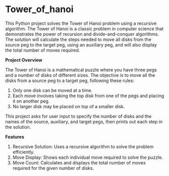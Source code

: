 # Tower_of_hanoi
This Python project solves the Tower of Hanoi problem using a recursive algorithm. The Tower of Hanoi is a classic problem in computer science that demonstrates the power of recursion and divide-and-conquer algorithms. The solution will calculate the steps needed to move all disks from the source peg to the target peg, using an auxiliary peg, and will also display the total number of moves required.

**Project Overview**

The Tower of Hanoi is a mathematical puzzle where you have three pegs and a number of disks of different sizes. The objective is to move all the disks from a source peg to a target peg, following these rules:

1. Only one disk can be moved at a time.
2. Each move involves taking the top disk from one of the pegs and placing it on another peg.
3. No larger disk may be placed on top of a smaller disk.

This project asks for user input to specify the number of disks and the names of the source, auxiliary, and target pegs, then prints out each step in the solution.

**Features**
1. Recursive Solution: Uses a recursive algorithm to solve the problem efficiently.
2. Move Display: Shows each individual move required to solve the puzzle.
3. Move Count: Calculates and displays the total number of moves required for the given number of disks.
